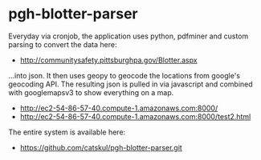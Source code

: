 pgh-blotter-parser
==================

Everyday via cronjob, the application uses python, pdfminer and custom parsing to convert the data here:

 * http://communitysafety.pittsburghpa.gov/Blotter.aspx

...into json. It then uses geopy to geocode the locations from google's geocoding API.
The resulting json is pulled in via javascript and combined with googlemapsv3 to show everything on a map.

 * http://ec2-54-86-57-40.compute-1.amazonaws.com:8000/
 * http://ec2-54-86-57-40.compute-1.amazonaws.com:8000/test2.html

The entire system is available here:

 * https://github.com/catskul/pgh-blotter-parser.git
